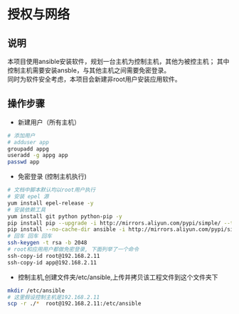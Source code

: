#  授权与网络

## 说明

本项目使用ansible安装软件，规划一台主机为控制主机，其他为被控主机； 其中控制主机需要安装ansble，与其他主机之间需要免密登录。  
同时为软件安全考虑，本项目会新建非root用户安装应用软件。  

## 操作步骤  

* 新建用户（所有主机）  

```bash
# 添加用户
# adduser app                         
groupadd appg
useradd -g appg app   
passwd app 
```

* 免密登录 (控制主机执行)

```bash
# 文档中脚本默认均以root用户执行
# 安装 epel 源
yum install epel-release -y
# 安装依赖工具
yum install git python python-pip -y
pip install pip --upgrade -i http://mirrors.aliyun.com/pypi/simple/ --trusted-host mirrors.aliyun.com
pip install --no-cache-dir ansible -i http://mirrors.aliyun.com/pypi/simple/ --trusted-host mirrors.aliyun.com
# 回车 回车 回车
ssh-keygen -t rsa -b 2048
# root和应用用户都做免密登录, 下面列举了一个命令
ssh-copy-id root@192.168.2.11 
ssh-copy-id app@192.168.2.11 
```


* 控制主机,创建文件夹/etc/ansible,上传并拷贝该工程文件到这个文件夹下

```bash
mkdir /etc/ansible
# 这里假设控制主机是192.168.2.11
scp -r ./*  root@192.168.2.11:/etc/ansible
```
